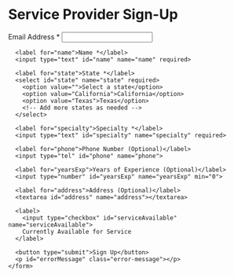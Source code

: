 <!DOCTYPE html>
<html lang="en">
<head>
  <meta charset="UTF-8">
  <meta name="viewport" content="width=device-width, initial-scale=1.0">
  <title>Service Provider Sign-Up</title>
  <link rel="stylesheet" href="styles.css">
</head>
<body>
  <div class="container">
    <h1>Service Provider Sign-Up</h1>
    <form id="signupForm">
      <label for="email">Email Address *</label>
      <input type="email" id="email" name="email" required>

      <label for="name">Name *</label>
      <input type="text" id="name" name="name" required>

      <label for="state">State *</label>
      <select id="state" name="state" required>
        <option value="">Select a state</option>
        <option value="California">California</option>
        <option value="Texas">Texas</option>
        <!-- Add more states as needed -->
      </select>

      <label for="specialty">Specialty *</label>
      <input type="text" id="specialty" name="specialty" required>

      <label for="phone">Phone Number (Optional)</label>
      <input type="tel" id="phone" name="phone">

      <label for="yearsExp">Years of Experience (Optional)</label>
      <input type="number" id="yearsExp" name="yearsExp" min="0">

      <label for="address">Address (Optional)</label>
      <textarea id="address" name="address"></textarea>

      <label>
        <input type="checkbox" id="serviceAvailable" name="serviceAvailable">
        Currently Available for Service
      </label>

      <button type="submit">Sign Up</button>
      <p id="errorMessage" class="error-message"></p>
    </form>
  </div>

  <script src="script.js"></script>
</body>
</html>
